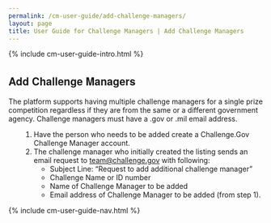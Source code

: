 ```yaml
---
permalink: /cm-user-guide/add-challenge-managers/
layout: page
title: User Guide for Challenge Managers | Add Challenge Managers
---
```

<div class="res-sec">
  <div class="grid-row ">
    <div class="grid-col-12">{% include cm-user-guide-intro.html %}</div>
  </div>
  <div class="grid-row grid-gap usa-typo">
    <div class="grid-col-12 usa-padding-bottom-10 usa-padding-bottom-30 padding-x-0">
      <div class="bg-secondary-lighter text-center">
        <h2 class="margin-bottom-0">Add Challenge Managers</h2>
      </div>
    </div>
  </div>
  <div class="grid-row grid-gap justify-content-between">
    <div class="grid-col-7">
      <div class="usa-prose">
        <p>The platform supports having multiple challenge managers for a single prize competition regardless if they are from the same or a different government agency. Challenge managers must have a .gov or .mil email address.
</p>
        <ol>
          <li class="font-bolder"><span>Have the person who needs to be added create a Challenge.Gov Challenge Manager account.</span></li>
          <li class="font-bolder"><span>The challenge manager who initially created the listing sends an email request to <a href="mailto:team@challenge.gov">team@challenge.gov</a> with following:
            <ul>
              <li>Subject Line: “Request to add additional challenge manager”</li>
              <li>Challenge Name or ID number</li>
              <li>Name of Challenge Manager to be added</li>
              <li>Email address of Challenge Manager to be added (from step 1).</li>
            </ul></span></li>
          </ol>
        </div>
      </div>
      <div class="grid-col-4">{% include cm-user-guide-nav.html %} </div>
    </div>
  </div>
  <style>
    .usa-prose ol{
      padding-left: 50px;
      margin-top: 0;
    }
    .usa-prose ol ul{
      margin-top: 0;
    }
    .usa-prose ul{
      padding-left: 2rem;
      margin-top: 0;
      margin-bottom: 1em;
    }
    .usa-prose ul li{
      max-width: 100%;
      margin-bottom: 0;
    }
    .tablet\:grid-col-10 {
      flex: 0 1 auto;
      width: 100%;
    }
    .grid-container .usa-sidenav {
      margin-left: 0;
      margin-right: 0;
      padding-left: 0;
    }
    .grid-container .usa-sidenav__sublist {
      list-style-type: none;
      padding-left: 0;
      margin: 0;
      font-size: 1rem;
    }
    .usa-typo {
      font-family: Source Sans Pro Web,Helvetica Neue,Helvetica,Roboto,Arial,sans-serif;
    }
    .menu-title {
      text-indent: 1em;
      font-weight: 600;
    }
    .no-underline {
      text-decoration: none !important;
    }
    .child-link {
      text-indent: 2em;
      color: #757575;
      font-weight: 500;
    }
    .usa-sidenav__item a:not(.usa-current):hover {
      background-color: #f1f1f1;
    }
    
    .usa-sidenav__sublist .usa-sidenav__item a.inactive-link:hover,
    .usa-sidenav__item a.child-link.inactive-link:hover {
      color: #004c8c !important;
      font-weight: 400 !important;
      text-decoration: none !important;
    }
    
    .usa-sidenav__sublist a:not(.usa-current),
    .usa-sidenav__item a.child-link:not(.usa-current) {
      color: #757575 !important;
    }
    
    .usa-current {
      color: #205493 !important;
      font-weight: 600 !important;
    }
    
    .usa-sidenav__item a.child-link:not(.usa-current):hover {
      font-weight: 400 !important;
    }
    
    .usa-sidenav__item a[href=""]:hover {
      color: #205493 !important;
      font-weight: 400 !important;
    }
    
    .usa-sidenav__item a.menu-title:hover {
      background-color: transparent !important;
    }
  </style>
